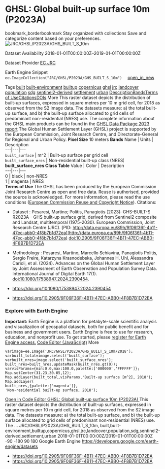  
#  GHSL: Global built-up surface 10m (P2023A) 
bookmark_borderbookmark Stay organized with collections  Save and categorize content based on your preferences.
![JRC/GHSL/P2023A/GHS_BUILT_S_10m](https://developers.google.com/earth-engine/datasets/images/JRC/JRC_GHSL_P2023A_GHS_BUILT_S_10m_sample.png) 

Dataset Availability
    2018-01-01T00:00:00Z–2019-01-01T00:00:00Z 

Dataset Provider
     [ EC JRC ](https://ghsl.jrc.ec.europa.eu/ghs_buS2023.php) 

Earth Engine Snippet
     `    ee.ImageCollection("JRC/GHSL/P2023A/GHS_BUILT_S_10m")   ` [ open_in_new ](https://code.earthengine.google.com/?scriptPath=Examples:Datasets/JRC/JRC_GHSL_P2023A_GHS_BUILT_S_10m) 

Tags
     [built](https://developers.google.com/earth-engine/datasets/tags/built) [built-environment](https://developers.google.com/earth-engine/datasets/tags/built-environment) [builtup](https://developers.google.com/earth-engine/datasets/tags/builtup) [copernicus](https://developers.google.com/earth-engine/datasets/tags/copernicus) [ghsl](https://developers.google.com/earth-engine/datasets/tags/ghsl) [jrc](https://developers.google.com/earth-engine/datasets/tags/jrc) [landcover](https://developers.google.com/earth-engine/datasets/tags/landcover) [population](https://developers.google.com/earth-engine/datasets/tags/population) [sdg](https://developers.google.com/earth-engine/datasets/tags/sdg) [sentinel2-derived](https://developers.google.com/earth-engine/datasets/tags/sentinel2-derived) [settlement](https://developers.google.com/earth-engine/datasets/tags/settlement) [urban](https://developers.google.com/earth-engine/datasets/tags/urban)
[Description](https://developers.google.com/earth-engine/datasets/catalog/JRC_GHSL_P2023A_GHS_BUILT_S_10m#description)[Bands](https://developers.google.com/earth-engine/datasets/catalog/JRC_GHSL_P2023A_GHS_BUILT_S_10m#bands)[Terms of Use](https://developers.google.com/earth-engine/datasets/catalog/JRC_GHSL_P2023A_GHS_BUILT_S_10m#terms-of-use)[Citations](https://developers.google.com/earth-engine/datasets/catalog/JRC_GHSL_P2023A_GHS_BUILT_S_10m#citations)[DOIs](https://developers.google.com/earth-engine/datasets/catalog/JRC_GHSL_P2023A_GHS_BUILT_S_10m#dois) More
This raster dataset depicts the distribution of built-up surfaces, expressed in square metres per 10 m grid cell, for 2018 as observed from the S2 image data.
The datasets measure: a) the total built-up surface, and b) the built-up surface allocated to grid cells of predominant non-residential (NRES) use.
The complete information about the GHSL main products can be found in the [GHSL Data Package 2023 report](https://ghsl.jrc.ec.europa.eu/documents/GHSL_Data_Package_2023.pdf?t=1683540422)
The Global Human Settlement Layer (GHSL) project is supported by the European Commission, Joint Research Centre, and Directorate-General for Regional and Urban Policy.
**Pixel Size** 10 meters 
**Bands**
Name | Units | Description  
---|---|---  
`built_surface` | m^2 | Built-up surface per grid cell  
`built_surface_nres` | Non-residential built-up class (NRES)  
**built_surface_nres Class Table**
Value | Color | Description  
---|---|---  
0 | black | non-NRES  
1 | magenta | NRES  
**Terms of Use**
The GHSL has been produced by the European Commission Joint Research Centre as open and free data. Reuse is authorised, provided the source is acknowledged. For more information, please read the use conditions ([European Commission Reuse and Copyright Notice](https://ec.europa.eu/info/legal-notice_en)).
Citations:
  * Dataset : Pesaresi, Martino; Politis, Panagiotis (2023): GHS-BUILT-S R2023A - GHS built-up surface grid, derived from Sentinel2 composite and Landsat, multitemporal (1975-2030). European Commission, Joint Research Centre (JRC). [PID: http://data.europa.eu/89h/9f06f36f-4b11-47ec-abb0-4f8b7b1d72ea](http://data.europa.eu/89h/9f06f36f-4b11-47ec-abb0-4f8b7b1d72ea) [doi:10.2905/9F06F36F-4B11-47EC-ABB0-4F8B7B1D72EA](https://doi.org/10.2905/9F06F36F-4B11-47EC-ABB0-4F8B7B1D72EA)
  * Methodology : Pesaresi, Martino, Marcello Schiavina, Panagiotis Politis, Sergio Freire, Katarzyna Krasnodebska, Johannes H. Uhl, Alessandra Carioli, et al. (2024). Advances on the Global Human Settlement Layer by Joint Assessment of Earth Observation and Population Survey Data. International Journal of Digital Earth 17(1). [doi:10.1080/17538947.2024.2390454](https://doi.org/10.1080/17538947.2024.2390454).


  * [ https://doi.org/10.1080/17538947.2024.2390454 ](https://doi.org/10.1080/17538947.2024.2390454)
  * [ https://doi.org/10.2905/9F06F36F-4B11-47EC-ABB0-4F8B7B1D72EA ](https://doi.org/10.2905/9F06F36F-4B11-47EC-ABB0-4F8B7B1D72EA)


### Explore with Earth Engine
**Important:** Earth Engine is a platform for petabyte-scale scientific analysis and visualization of geospatial datasets, both for public benefit and for business and government users. Earth Engine is free to use for research, education, and nonprofit use. To get started, please [register for Earth Engine access.](https://console.cloud.google.com/earth-engine)
[Code Editor (JavaScript)](https://developers.google.com/earth-engine/datasets/catalog/JRC_GHSL_P2023A_GHS_BUILT_S_10m#code-editor-javascript-sample) More
```
varimage=ee.Image('JRC/GHSL/P2023A/GHS_BUILT_S_10m/2018');
varbuilt_total=image.select('built_surface');
varbuilt_nres=image.select('built_surface_nres');
built_nres=built_nres.updateMask(built_nres.gt(0));
varvisParams={min:0.0,max:100.0,palette:['000000','FFFFFF']};
Map.setCenter(31.23,30.05,12);
Map.addLayer(built_total,visParams,'Built-up surface [m^2], 2018');
Map.addLayer(
built_nres,{palette:['magenta']},
'Non-residential built-up surface, 2018');
```
[ Open in Code Editor ](https://code.earthengine.google.com/?scriptPath=Examples:Datasets/JRC/JRC_GHSL_P2023A_GHS_BUILT_S_10m)
[ GHSL: Global built-up surface 10m (P2023A) ](https://developers.google.com/earth-engine/datasets/catalog/JRC_GHSL_P2023A_GHS_BUILT_S_10m)
This raster dataset depicts the distribution of built-up surfaces, expressed in square metres per 10 m grid cell, for 2018 as observed from the S2 image data. The datasets measure: a) the total built-up surface, and b) the built-up surface allocated to grid cells of predominant non-residential (NRES) use. The …
JRC/GHSL/P2023A/GHS_BUILT_S_10m, built,built-environment,builtup,copernicus,ghsl,jrc,landcover,population,sdg,sentinel2-derived,settlement,urban 
2018-01-01T00:00:00Z/2019-01-01T00:00:00Z
-90 -180 90 180 
Google Earth Engine
https://developers.google.com/earth-engine/datasets
  * [ https://doi.org/10.2905/9F06F36F-4B11-47EC-ABB0-4F8B7B1D72EA ](https://doi.org/https://ghsl.jrc.ec.europa.eu/ghs_buS2023.php)
  * [ https://doi.org/10.2905/9F06F36F-4B11-47EC-ABB0-4F8B7B1D72EA ](https://doi.org/https://developers.google.com/earth-engine/datasets/catalog/JRC_GHSL_P2023A_GHS_BUILT_S_10m)



